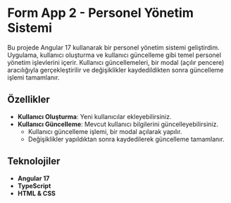 # Form App 2 - Personel Yönetim Sistemi

Bu projede Angular 17 kullanarak bir personel yönetim sistemi geliştirdim. Uygulama, kullanıcı oluşturma ve kullanıcı güncelleme gibi temel personel yönetim işlevlerini içerir. Kullanıcı güncellemeleri, bir modal (açılır pencere) aracılığıyla gerçekleştirilir ve değişiklikler kaydedildikten sonra güncelleme işlemi tamamlanır.

## Özellikler

- **Kullanıcı Oluşturma**: Yeni kullanıcılar ekleyebilirsiniz.
- **Kullanıcı Güncelleme**: Mevcut kullanıcı bilgilerini güncelleyebilirsiniz.
  - Kullanıcı güncelleme işlemi, bir modal açılarak yapılır.
  - Değişiklikler yapıldıktan sonra kaydedilerek güncelleme tamamlanır.

## Teknolojiler

- **Angular 17**
- **TypeScript**
- **HTML & CSS**
